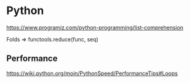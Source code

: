 # Python
https://www.programiz.com/python-programming/list-comprehension

Folds => functools.reduce(func, seq)
## Performance
https://wiki.python.org/moin/PythonSpeed/PerformanceTips#Loops
